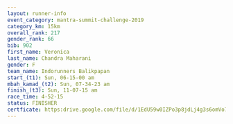 ```yaml
---
layout: runner-info 
event_category: mantra-summit-challenge-2019 
category_km: 15km 
overall_rank: 217
gender_rank: 66
bib: 902
first_name: Veronica
last_name: Chandra Maharani
gender: F
team_name: Indorunners Balikpapan
start_(t1): Sun, 06-15-00 am
mbah_kamad_(t2): Sun, 07-34-23 am
finish_(t3): Sun, 11-07-15 am
race_time: 4-52-15
status: FINISHER
certficate: https:drive.google.com/file/d/1EdU59w0IZPo3p8jdLj4g3s6omVo7sHLK/view?usp=sharing
---
```

